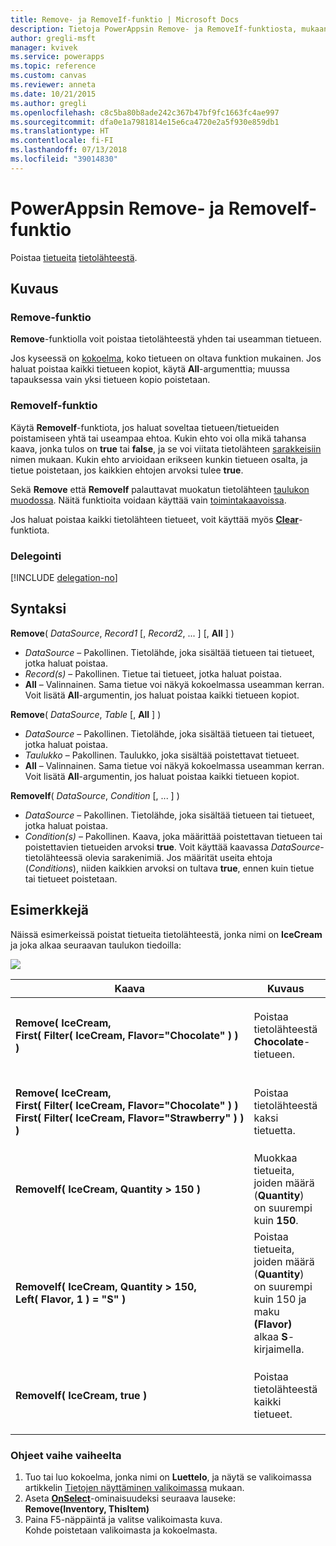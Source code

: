 ```yaml
---
title: Remove- ja RemoveIf-funktio | Microsoft Docs
description: Tietoja PowerAppsin Remove- ja RemoveIf-funktiosta, mukaan lukien syntaksi ja esimerkkejä
author: gregli-msft
manager: kvivek
ms.service: powerapps
ms.topic: reference
ms.custom: canvas
ms.reviewer: anneta
ms.date: 10/21/2015
ms.author: gregli
ms.openlocfilehash: c8c5ba80b8ade242c367b47bf9fc1663fc4ae997
ms.sourcegitcommit: dfa0e1a7981814e15e6ca4720e2a5f930e859db1
ms.translationtype: HT
ms.contentlocale: fi-FI
ms.lasthandoff: 07/13/2018
ms.locfileid: "39014830"
---
```

# <a name="remove-and-removeif-functions-in-powerapps"></a>PowerAppsin Remove- ja RemoveIf-funktio
Poistaa [tietueita](../working-with-tables.md#records) [tietolähteestä](../working-with-data-sources.md).

## <a name="description"></a>Kuvaus
### <a name="remove-function"></a>Remove-funktio
**Remove**-funktiolla voit poistaa tietolähteestä yhden tai useamman tietueen.  

Jos kyseessä on [kokoelma](../working-with-data-sources.md#collections), koko tietueen on oltava funktion mukainen. Jos haluat poistaa kaikki tietueen kopiot, käytä **All**-argumenttia; muussa tapauksessa vain yksi tietueen kopio poistetaan.

### <a name="removeif-function"></a>RemoveIf-funktio
Käytä **RemoveIf**-funktiota, jos haluat soveltaa tietueen/tietueiden poistamiseen yhtä tai useampaa ehtoa. Kukin ehto voi olla mikä tahansa kaava, jonka tulos on **true** tai **false**, ja se voi viitata tietolähteen [sarakkeisiin](../working-with-tables.md#columns) nimen mukaan. Kukin ehto arvioidaan erikseen kunkin tietueen osalta, ja tietue poistetaan, jos kaikkien ehtojen arvoksi tulee **true**.

Sekä **Remove** että **RemoveIf** palauttavat muokatun tietolähteen [taulukon muodossa](../working-with-tables.md). Näitä funktioita voidaan käyttää vain [toimintakaavoissa](../working-with-formulas-in-depth.md).

Jos haluat poistaa kaikki tietolähteen tietueet, voit käyttää myös **[Clear](function-clear-collect-clearcollect.md)**-funktiota.

### <a name="delegation"></a>Delegointi
[!INCLUDE [delegation-no](../../../includes/delegation-no.md)]

## <a name="syntax"></a>Syntaksi
**Remove**( *DataSource*, *Record1* [, *Record2*, ... ] [, **All** ] )

* *DataSource* – Pakollinen. Tietolähde, joka sisältää tietueen tai tietueet, jotka haluat poistaa.
* *Record(s)* – Pakollinen. Tietue tai tietueet, jotka haluat poistaa.
* **All** – Valinnainen. Sama tietue voi näkyä kokoelmassa useamman kerran.  Voit lisätä **All**-argumentin, jos haluat poistaa kaikki tietueen kopiot.

**Remove**( *DataSource*, *Table* [, **All** ] )

* *DataSource* – Pakollinen. Tietolähde, joka sisältää tietueen tai tietueet, jotka haluat poistaa.
* *Taulukko* – Pakollinen. Taulukko, joka sisältää poistettavat tietueet.
* **All** – Valinnainen. Sama tietue voi näkyä kokoelmassa useamman kerran.  Voit lisätä **All**-argumentin, jos haluat poistaa kaikki tietueen kopiot.

**RemoveIf**( *DataSource*, *Condition* [, ... ] )

* *DataSource* – Pakollinen. Tietolähde, joka sisältää tietueen tai tietueet, jotka haluat poistaa.
* *Condition(s)* – Pakollinen. Kaava, joka määrittää poistettavan tietueen tai poistettavien tietueiden arvoksi **true**.  Voit käyttää kaavassa *DataSource*-tietolähteessä olevia sarakenimiä.  Jos määrität useita ehtoja (*Conditions*), niiden kaikkien arvoksi on tultava **true**, ennen kuin tietue tai tietueet poistetaan.

## <a name="examples"></a>Esimerkkejä
Näissä esimerkeissä poistat tietueita tietolähteestä, jonka nimi on **IceCream** ja joka alkaa seuraavan taulukon tiedoilla:

![](media/function-remove-removeif/icecream.png)

| Kaava | Kuvaus | Tulos |
| --- | --- | --- |
| **Remove(&nbsp;IceCream,<br>First(&nbsp;Filter(&nbsp;IceCream,&nbsp;Flavor="Chocolate"&nbsp;)&nbsp;) )** |Poistaa tietolähteestä **Chocolate**-tietueen. |<style> img { max-width: none } </style> ![](media/function-remove-removeif/icecream-no-chocolate.png)<br><br>**IceCream**-tietolähdettä on muokattu. |
| **Remove(&nbsp;IceCream,<br>First(&nbsp;Filter(&nbsp;IceCream,&nbsp;Flavor="Chocolate"&nbsp;)&nbsp;) First(&nbsp;Filter(&nbsp;IceCream,&nbsp;Flavor="Strawberry"&nbsp;)&nbsp;) )** |Poistaa tietolähteestä kaksi tietuetta. |![](media/function-remove-removeif/icecream-only-vanilla.png)<br><br>**IceCream**-tietolähdettä on muokattu. |
| **RemoveIf(&nbsp;IceCream, Quantity&nbsp;>&nbsp;150 )** |Muokkaa tietueita, joiden määrä (**Quantity**) on suurempi kuin **150**. |![](media/function-remove-removeif/icecream-only-chocolate.png)<br><br>**IceCream**-tietolähdettä on muokattu. |
| **RemoveIf(&nbsp;IceCream, Quantity&nbsp;>&nbsp;150, Left(&nbsp;Flavor,&nbsp;1&nbsp;) = "S" )** |Poistaa tietueita, joiden määrä (**Quantity**) on suurempi kuin 150 ja maku **(Flavor)** alkaa **S**-kirjaimella. |![](media/function-remove-removeif/icecream-no-strawberry.png)<br><br><br>**IceCream**-tietolähdettä on muokattu. |
| **RemoveIf(&nbsp;IceCream, true )** |Poistaa tietolähteestä kaikki tietueet. |![](media/function-remove-removeif/icecream-empty.png)<br><br>**IceCream**-tietolähdettä on muokattu. |

### <a name="step-by-step"></a>Ohjeet vaihe vaiheelta
1. Tuo tai luo kokoelma, jonka nimi on **Luettelo**, ja näytä se valikoimassa artikkelin [Tietojen näyttäminen valikoimassa](../show-images-text-gallery-sort-filter.md) mukaan.
2. Aseta **[OnSelect](../controls/properties-core.md)**-ominaisuudeksi seuraava lauseke:<br>**Remove(Inventory, ThisItem)**
3. Paina F5-näppäintä ja valitse valikoimasta kuva.<br>Kohde poistetaan valikoimasta ja kokoelmasta.

